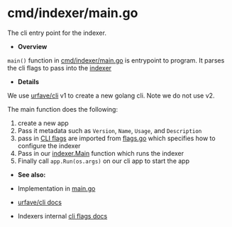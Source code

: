 # cmd/indexer/main.go

The cli entry point for the indexer.

- **Overview**

`main()` function in [cmd/indexer/main.go](./main.go) is entrypoint to program.   It parses the cli flags to pass into the [indexer](../../indexer.go)

- **Details**

We use [urfave/cli](https://cli.urfave.org/v1/getting-started/) v1 to create a new golang cli.   Note we do not use v2.

The main function does the following:

1. create a new app
2. Pass it metadata such as `Version`, `Name`, `Usage`, and `Description`
3. pass in [CLI flags](../../flags/README.md) are imported from [flags.go](../../flags/flags.go) which specifies how to configure the indexer
4. Pass in our [indexer.Main](../../indexer.go) function which runs the indexer
5. Finally call `app.Run(os.args)` on our cli app to start the app

- **See also:**

- Implementation in [main.go](./main.go)
- [urfave/cli docs](https://cli.urfave.org/v1/getting-started/)
- Indexers internal [cli flags docs](../../flags/README.md)

